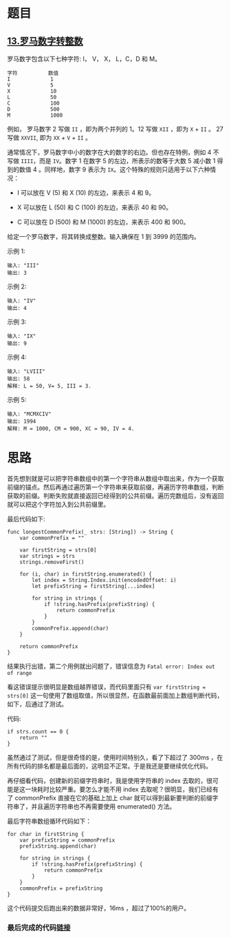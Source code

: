 # 题目

## [13.罗马数字转整数](https://leetcode-cn.com/problems/roman-to-integer/)

罗马数字包含以下七种字符: I， V， X， L，C，D 和 M。

```
字符          数值
I             1
V             5
X             10
L             50
C             100
D             500
M             1000
```


例如， 罗马数字 2 写做 `II` ，即为两个并列的 1。12 写做 `XII` ，即为 `X` + `II` 。 27 写做  `XXVII`, 即为 `XX` + `V` + `II` 。

通常情况下，罗马数字中小的数字在大的数字的右边。但也存在特例，例如 4 不写做 `IIII`，而是 `IV`。数字 1 在数字 5 的左边，所表示的数等于大数 5 减小数 1 得到的数值 4 。同样地，数字 9 表示为 `IX`。这个特殊的规则只适用于以下六种情况：

- I 可以放在 V (5) 和 X (10) 的左边，来表示 4 和 9。

- X 可以放在 L (50) 和 C (100) 的左边，来表示 40 和 90。 

- C 可以放在 D (500) 和 M (1000) 的左边，来表示 400 和 900。

给定一个罗马数字，将其转换成整数。输入确保在 1 到 3999 的范围内。

示例 1:

```
输入: "III"
输出: 3
```


示例 2:

```
输入: "IV"
输出: 4
```


示例 3:

```
输入: "IX"
输出: 9
```


示例 4:

```
输入: "LVIII"
输出: 58
解释: L = 50, V= 5, III = 3.
```


示例 5:

```
输入: "MCMXCIV"
输出: 1994
解释: M = 1000, CM = 900, XC = 90, IV = 4.
```



# 思路

首先想到就是可以把字符串数组中的第一个字符串从数组中取出来，作为一个获取前缀的锚点。然后再通过遍历第一个字符串来获取前缀，再遍历字符串数组，判断获取的前缀。判断失败就直接返回已经得到的公共前缀。遍历完数组后，没有返回就可以把这个字符加入到公共前缀里。

最后代码如下:

```
func longestCommonPrefix(_ strs: [String]) -> String {
    var commonPrefix = ""

    var firstString = strs[0]
    var strings = strs
    strings.removeFirst()

    for (i, char) in firstString.enumerated() {
        let index = String.Index.init(encodedOffset: i)
        let prefixString = firstString[...index]

        for string in strings {
            if !string.hasPrefix(prefixString) {
                return commonPrefix
            }
        }
        commonPrefix.append(char)
    }

    return commonPrefix
}
```

结果执行出错，第二个用例就出问题了，错误信息为  `Fatal error: Index out of range` 

看这错误提示很明显是数组越界错误，而代码里面只有 `var firstString = strs[0]` 这一句使用了数组取值，所以很显然，在函数最前面加上数组判断代码，如下，后通过了测试。

代码:

```
if strs.count == 0 {
    return ""
}
```

虽然通过了测试，但是很奇怪的是，使用时间特别久，看了下超过了 300ms ，在所有代码的排名都是最后面的，这明显不正常。于是我还是要继续优化代码。

再仔细看代码，创建新的前缀字符串时，我是使用字符串的 index 去取的，很可能是这一块耗时比较严重。要怎么才能不用 index 去取呢？很明显，我们已经有了 commonPrefix 直接在它的基础上加上 char 就可以得到最新要判断的前缀字符串了，并且遍历字符串也不再需要使用 enumerated() 方法。

最后字符串数组循环代码如下：

    for char in firstString {
        var prefixString = commonPrefix
        prefixString.append(char)
    
        for string in strings {
            if !string.hasPrefix(prefixString) {
                return commonPrefix
            }
        }
        commonPrefix = prefixString
    }
这个代码提交后跑出来的数据非常好，16ms ，超过了100%的用户。



### 最后完成的代码[链接](https://github.com/pepsikirk/LeetCode/blob/master/Algorithm/14.LongestCommonPrefix/LongestCommonPrefix.swift)





